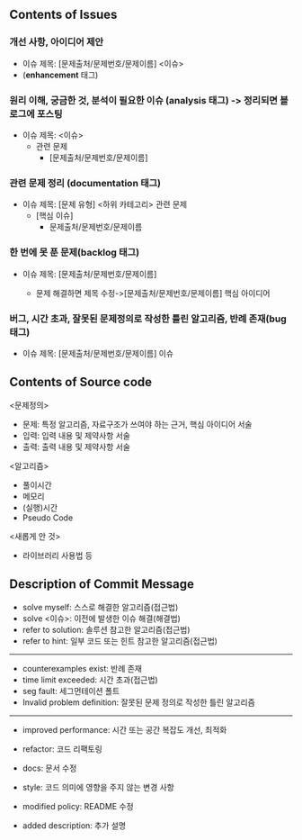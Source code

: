 ## Contents of Issues

### 개선 사항, 아이디어 제안 

- 이슈 제목: [문제출처/문제번호/문제이름] <이슈>
- (**enhancement** 태그)

### 원리 이해, 궁금한 것, 분석이 필요한 이슈 (**analysis** 태그) -> 정리되면 블로그에 포스팅

- 이슈 제목: <이슈>
  - 관련 문제
    - [문제출처/문제번호/문제이름] 
    

### 관련 문제 정리 (**documentation** 태그)

- 이슈 제목: [문제 유형] <하위 카테고리> 관련 문제
  - [핵심 이슈]
    - 문제출처/문제번호/문제이름
    

### 한 번에 못 푼 문제(**backlog** 태그)

- 이슈 제목: [문제출처/문제번호/문제이름]
  
  - 문제 해결하면 제목 수정->[문제출처/문제번호/문제이름] 핵심 아이디어
  
  

### 버그, 시간 초과, 잘못된 문제정의로 작성한 틀린 알고리즘, 반례 존재(**bug** 태그)

- 이슈 제목: [문제출처/문제번호/문제이름] 이슈

## Contents of Source code

<문제정의>

- 문제: 특정 알고리즘, 자료구조가 쓰여야 하는 근거, 핵심 아이디어 서술
- 입력: 입력 내용 및 제약사항 서술
- 출력: 출력 내용 및 제약사항 서술

<알고리즘>

- 풀이시간
- 메모리
- (실행)시간
- Pseudo Code

<새롭게 안 것>

- 라이브러리 사용법 등

## Description of Commit Message

- solve myself: 스스로 해결한 알고리즘(접근법)
- solve <이슈>: 이전에 발생한 이슈 해결(해결법)
- refer to solution: 솔루션 참고한 알고리즘(접근법)
- refer to hint: 일부 코드 또는 힌트 참고한 알고리즘(접근법)

---

- counterexamples exist: 반례 존재
- time limit exceeded: 시간 초과(접근법)
- seg fault: 세그먼테이션 폴트
- Invalid problem definition: 잘못된 문제 정의로 작성한 틀린 알고리즘

---

- improved performance: 시간 또는 공간 복잡도 개선, 최적화

- refactor: 코드 리팩토링

- docs: 문서 수정

- style: 코드 의미에 영향을 주지 않는 변경 사항

- modified policy: README 수정

- added description: 추가 설명

  